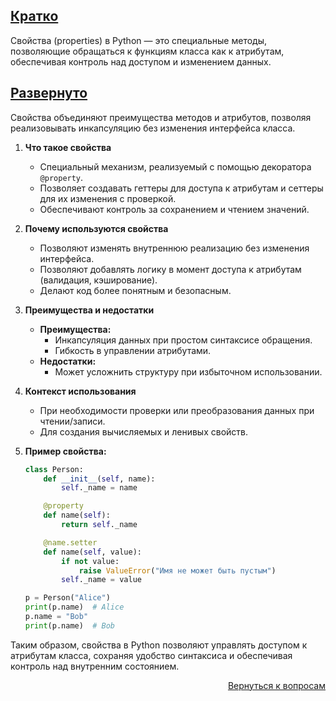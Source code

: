 ## <u>Кратко</u>

Свойства (properties) в Python — это специальные методы, позволяющие обращаться к функциям класса как к атрибутам,
обеспечивая контроль над доступом и изменением данных.

## <u>Развернуто</u>

Свойства объединяют преимущества методов и атрибутов, позволяя реализовывать инкапсуляцию без изменения интерфейса
класса.

1. **Что такое свойства**
    - Специальный механизм, реализуемый с помощью декоратора `@property`.
    - Позволяет создавать геттеры для доступа к атрибутам и сеттеры для их изменения с проверкой.
    - Обеспечивают контроль за сохранением и чтением значений.

2. **Почему используются свойства**
    - Позволяют изменять внутреннюю реализацию без изменения интерфейса.
    - Позволяют добавлять логику в момент доступа к атрибутам (валидация, кэширование).
    - Делают код более понятным и безопасным.

3. **Преимущества и недостатки**
    - **Преимущества:**
        - Инкапсуляция данных при простом синтаксисе обращения.
        - Гибкость в управлении атрибутами.
    - **Недостатки:**
        - Может усложнить структуру при избыточном использовании.

4. **Контекст использования**
    - При необходимости проверки или преобразования данных при чтении/записи.
    - Для создания вычисляемых и ленивых свойств.

5. **Пример свойства:**
    ```python
    class Person:
        def __init__(self, name):
            self._name = name

        @property
        def name(self):
            return self._name

        @name.setter
        def name(self, value):
            if not value:
                raise ValueError("Имя не может быть пустым")
            self._name = value

    p = Person("Alice")
    print(p.name)  # Alice
    p.name = "Bob"
    print(p.name)  # Bob
    ```

Таким образом, свойства в Python позволяют управлять доступом к атрибутам класса, сохраняя удобство синтаксиса и
обеспечивая контроль над внутренним состоянием.

<div align="right">

[Вернуться к вопросам](../Вопросы.md)

</div>
